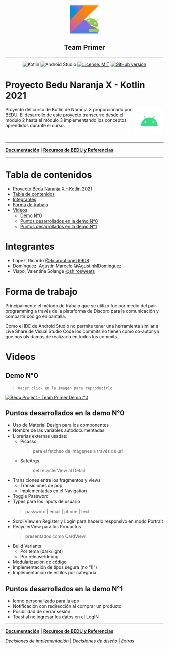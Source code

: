 <div align="center">

<img src="assets/android-kotlin.png" height="90">

## Team Primer

---

![Kotlin](https://img.shields.io/badge/-Kotlin-05122A?style=flat&logo=kotlin)
![Android Studio](https://img.shields.io/badge/-Android_Studio-05122A?style=flat&logo=android-studio)
[![License: MIT](https://img.shields.io/badge/License-MIT-yellow.svg)](https://opensource.org/licenses/MIT)
[![GitHub version](https://badge.fury.io/gh/shirosweets%2FProyecto-Bedu-Naranja-Kotlin.svg)](https://badge.fury.io/gh/shirosweets%2FProyecto-Bedu-Naranja-Kotlin)

</div>

# Proyecto Bedu Naranja X - Kotlin 2021

> <div style="text-align: justify;">

<img src="assets/android.gif" align="right" height="90" hspace="3">

<p>
Proyecto del curso de Kotlin de Naranja X proporcionado por BEDU. El desarrollo de este proyecto transcurre desde el módulo 2 hasta el módulo 3 implementando los conceptos aprendidos durante el curso.
</p>

&nbsp;

---

**[Documentación](documents/root.md)** | **[Recursos de BEDU y Referencias](documents/resources.md)**

---

# Tabla de contenidos

- [Proyecto Bedu Naranja X - Kotlin 2021](#proyecto-bedu-naranja-x---kotlin-2021)
- [Tabla de contenidos](#tabla-de-contenidos)
- [Integrantes](#integrantes)
- [Forma de trabajo](#forma-de-trabajo)
- [Videos](#videos)
  - [Demo N°0](#demo-n0)
  - [Puntos desarrollados en la demo N°0](#puntos-desarrollados-en-la-demo-n0)
  - [Puntos desarrollados en la demo N°1](#puntos-desarrollados-en-la-demo-n1)

# Integrantes

* López, Ricardo [@RicardoLopez9908](https://github.com/RicardoLopez9908)
* Domínguez, Agustín Marcelo [@AgustinMDominguez](https://github.com/AgustinMDominguez)
* Vispo, Valentina Solange [@shirosweets](https://github.com/shirosweets)

# Forma de trabajo
Principalmente el método de trabajo que se utilizó fue por medio del pair-programming a través de la plataforma de Discord para la comunicación y compartir código en pantalla.

Como el IDE de Android Studio no permite tener una herramienta similar a Live Share de Visual Studio Code los commits no tienen como co-autor ya que nos olvidamos de realizarlo en todos los commits.

# Videos

## Demo N°0

> `Hacer click en la imagen para reproducirlo`

[![Bedu Project - Team Primer Demo #0](https://img.youtube.com/vi/HByUtwHdyWo/0.jpg)](https://www.youtube.com/watch?v=HByUtwHdyWo)

## Puntos desarrollados en la demo N°0

* Uso de Material Design para los componentes
* Nombre de las variables autodocumentadas
* Librerías externas usadas:
  * Picasso
    > para el fetcheo de imágenes a través de url
  * SafeArgs
    > del recyclerView al Detail
* Transiciones entre los fragmentos y views
  * Transiciones de pop
  * Implementadas en el Navigation
* Toggle Password
* Types para los inputs de usuario
  > password | email | phone | text
* ScrollView en Register y Login para hacerlo responsivo en modo Portrait
* RecyclerView para los Productos
    > presentados como CardView
* Build Variants
  * Por tema (dark/light)
  * Por release/debug
* Modularización de código
* Implementación de tipos segura (no "!!")
* Implementación de estilos por categoría

## Puntos desarrollados en la demo N°1

* Icono personalizado para la app
* Notificación con redirección al comprar un producto
* Posibilidad de cerrar sesión
* Toast al no ingresar los datos en el LogIN

---

**[Documentación](documents/root.md)** | **[Recursos de BEDU y Referencias](documents/resources.md)**

*[Decisiones de implementación](documents/implementation.md)* | *[Decisiones de diseño](documents/design.md)* | *[Extras](documents/extras.md)*
